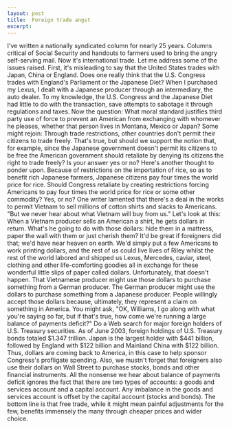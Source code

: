 ```yaml
---
layout: post
title:  Foreign trade angst
excerpt:
---
```












I've written a nationally syndicated column for nearly 25 years. Columns critical of Social Security and handouts to farmers used to bring the angry self-serving mail. Now it's international trade. Let me address some of the issues raised.
First, it's misleading to say that the United States trades with Japan, China or England. Does one really think that the U.S. Congress trades with England's Parliament or the Japanese Diet? When I purchased my Lexus, I dealt with a Japanese producer through an intermediary, the auto dealer. To my knowledge, the U.S. Congress and the Japanese Diet had little to do with the transaction, save attempts to sabotage it through regulations and taxes.
Now the question: What moral standard justifies third party use of force to prevent an American from exchanging with whomever he pleases, whether that person lives in Montana, Mexico or Japan? Some might rejoin: Through trade restrictions, other countries don't permit their citizens to trade freely. That's true, but should we support the notion that, for example, since the Japanese government doesn't permit its citizens to be free the American government should retaliate by denying its citizens the right to trade freely? Is your answer yes or no?
Here's another thought to ponder upon. Because of restrictions on the importation of rice, so as to benefit rich Japanese farmers, Japanese citizens pay four times the world price for rice. Should Congress retaliate by creating restrictions forcing Americans to pay four times the world price for rice or some other commodity? Yes, or no?
One writer lamented that there's a deal in the works to permit Vietnam to sell millions of cotton shirts and slacks to Americans. "But we never hear about what Vietnam will buy from us." Let's look at this: When a Vietnam producer sells an American a shirt, he gets dollars in return. What's he going to do with those dollars: hide them in a mattress, paper the wall with them or just cherish them? It'd be great if foreigners did that; we'd have near heaven on earth. We'd simply put a few Americans to work printing dollars, and the rest of us could live lives of Riley whilst the rest of the world labored and shipped us Lexus, Mercedes, caviar, steel, clothing and other life-comforting goodies all in exchange for these wonderful little slips of paper called dollars.
Unfortunately, that doesn't happen. That Vietnamese producer might use those dollars to purchase something from a German producer. The German producer might use the dollars to purchase something from a Japanese producer. People willingly accept those dollars because, ultimately, they represent a claim on something in America. You might ask, "OK, Williams, I go along with what you're saying so far, but if that's true, how come we're running a large balance of payments deficit?"
Do a Web search for major foreign holders of U.S. Treasury securities. As of June 2003, foreign holdings of U.S. Treasury bonds totaled $1.347 trillion. Japan is the largest holder with $441 billion, followed by England with $122 billion and Mainland China with $122 billion. Thus, dollars are coming back to America, in this case to help sponsor Congress's profligate spending. Also, we mustn't forget that foreigners also use their dollars on Wall Street to purchase stocks, bonds and other financial instruments. All the nonsense we hear about balance of payments deficit ignores the fact that there are two types of accounts: a goods and services account and a capital account. Any imbalance in the goods and services account is offset by the capital account (stocks and bonds).
The bottom line is that free trade, while it might mean painful adjustments for the few, benefits immensely the many through cheaper prices and wider choice.


